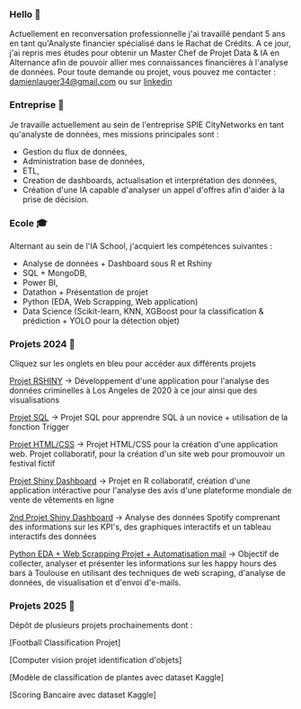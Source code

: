 ### Hello 👋

Actuellement en reconversation professionnelle j'ai travaillé pendant 5 ans en tant qu'Analyste financier spécialisé dans le Rachat de Crédits. A ce jour, j'ai repris mes études pour obtenir un Master Chef de Projet Data & IA en Alternance afin de pouvoir allier mes connaissances financières à l'analyse de données. 
Pour toute demande ou projet, vous pouvez me contacter : damienlauger34@gmail.com ou sur [linkedin](https://www.linkedin.com/in/damien-lauger-8aa64a151)

### Entreprise 🏢 
Je travaille actuellement au sein de l'entreprise SPIE CityNetworks en tant qu'analyste de données, mes missions principales sont : 
- Gestion du flux de données,
- Administration base de données,
- ETL, 
- Creation de dashboards, actualisation et interprétation des données,
- Création d'une IA capable d'analyser un appel d'offres afin d'aider à la prise de décision.

### Ecole 🎓 
Alternant au sein de l'IA School, j'acquiert les compétences suivantes : 

- Analyse de données + Dashboard sous R et Rshiny
- SQL + MongoDB,
- Power BI,
- Datathon + Présentation de projet
- Python (EDA, Web Scrapping, Web application)
- Data Science (Scikit-learn, KNN, XGBoost pour la classification & prédiction + YOLO pour la détection objet)
  
### Projets 2024 💼 
Cliquez sur les onglets en bleu pour accéder aux différents projets

[Projet RSHINY](https://github.com/DamienL31/RshineApp) -> Développement d'une application pour l'analyse des données criminelles à Los Angeles de 2020 à ce jour ainsi que des visualisations 

[Projet SQL](https://view.genial.ly/65607ac013dc120011ad03e1/presentation-presentation-projet-de-recherches) -> Projet SQL pour apprendre SQL à un novice + utilisation de la fonction Trigger

[Projet HTML/CSS](https://github.com/DamienL31/Website-HTML-Festival.git) -> Projet HTML/CSS pour la création d'une application web. Projet collaboratif, pour la création d'un site web pour promouvoir un festival fictif

[Projet Shiny Dashboard](https://github.com/DamienL31/Dashboard-RShinny-ShopperSentiments.git) -> Projet en R collaboratif, création d'une application intéractive pour l'analyse des avis d'une plateforme mondiale de vente de vêtements en ligne

[2nd Projet Shiny Dashboard](https://github.com/DamienL31/ProjetR.git) -> Analyse des données Spotify comprenant des informations sur les KPI's, des graphiques interactifs et un tableau interactifs des données 

[Python EDA + Web Scrapping Projet + Automatisation mail](https://github.com/DamienL31/Projet_Bars_Toulouse.git) -> Objectif de collecter, analyser et présenter les informations sur les happy hours des bars à Toulouse en utilisant des techniques de web scraping, d'analyse de données, de visualisation et d'envoi d'e-mails.

### Projets 2025 💼 

Dépôt de plusieurs projets prochainements dont : 

[Football Classification Projet] 

[Computer vision projet identification d'objets] 

[Modèle de classification de plantes avec dataset Kaggle]

[Scoring Bancaire avec dataset Kaggle]
 
